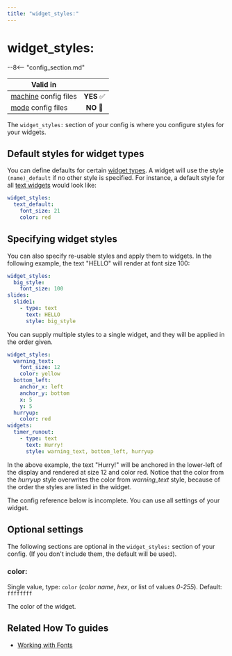 ```yaml
---
title: "widget_styles:"
---
```


# widget_styles:


--8<-- "config_section.md"

| Valid in | |
|-----|:----:|
|[machine](instructions/machine_config.md) config files |**YES** :white_check_mark:|
|[mode](instructions/mode_config.md) config files|**NO** :no_entry_sign:|

The `widget_styles:` section of your config is where you configure
styles for your widgets.

## Default styles for widget types

You can define defaults for certain
[widget types](../mc/widgets/index.md).
A widget will use the style `(name)_default` if no other style is
specified. For instance, a default style for all
[text widgets](../mc/widgets/text/index.md) would look like:

``` yaml
widget_styles:
  text_default:
    font_size: 21
    color: red
```

## Specifying widget styles

You can also specify re-usable styles and apply them to widgets. In the
following example, the text "HELLO" will render at font size 100:

``` yaml
widget_styles:
  big_style:
    font_size: 100
slides:
  slide1:
    - type: text
      text: HELLO
      style: big_style
```

You can supply multiple styles to a single widget, and they will be
applied in the order given.

``` yaml
widget_styles:
  warning_text:
    font_size: 12
    color: yellow
  bottom_left:
    anchor_x: left
    anchor_y: bottom
    x: 5
    y: 5
  hurryup:
    color: red
widgets:
  timer_runout:
    - type: text
      text: Hurry!
      style: warning_text, bottom_left, hurryup
```

In the above example, the text "Hurry!" will be anchored in the
lower-left of the display and rendered at size 12 and color red. Notice
that the color from the *hurryup* style overwrites the color from
*warning_text* style, because of the order the styles are listed in the
widget.

The config reference below is incomplete. You can use all settings of
your widget.

## Optional settings

The following sections are optional in the `widget_styles:` section of
your config. (If you don't include them, the default will be used).

### color:

Single value, type: `color` (*color name*, *hex*, or list of values
*0*-*255*). Default: `ffffffff`

The color of the widget.

## Related How To guides

* [Working with Fonts](../mc/widgets/fonts.md)
